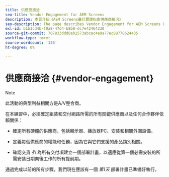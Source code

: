 ```yaml
---
title: 供應商接洽
seo-title: Vendor Engagement for AEM Screens
description: 本頁介紹《AEM Screens最佳實踐指南供應商接洽》
seo-description: The page describes Vendor Engagement for AEM Screens Best Practices Guide
exl-id: b1b1cd4b-f0a8-47d4-b8b8-dc7e42464230
source-git-commit: 707833ddd8ab2573abcac4e9a77ec88778624435
workflow-type: tm+mt
source-wordcount: '126'
ht-degree: 0%

---
```


# 供應商接洽 {#vendor-engagement}

>[!NOTE]
>此活動的典型利益相關方是A/V整合商。

在本練習中，必須確定組裝和交付網路所需的所有關鍵供應商以及任何合作夥伴依賴關係：

* 確定所有硬體的供應商，包括顯示器、播放器PC、安裝和相關外圍設備。

* 定義每個供應商的權能和任務，因為它與它們支援的產品類別相關。

* 確認交貨 *引* 為所有交付項建立一個部署計畫，以適應從第一個必需安裝的所需安裝日期向後工作的所有提前期。

通過完成以前的所有步驟，我們現在應該有一個 *第1天* 部署計畫已準備好執行。
